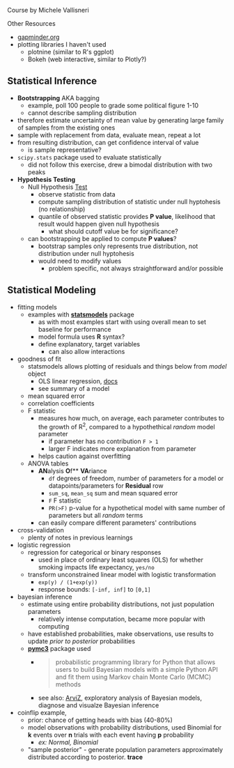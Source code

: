 Course by Michele Vallisneri

Other Resources
 - [gapminder.org](https://www.gapminder.org/)
 - plotting libraries I haven't used
   - plotnine (similar to R's ggplot)
   - Bokeh (web interactive, similar to Plotly?)


## Statistical Inference

 - **Bootstrapping** AKA bagging
   - example, poll 100 people to grade some political figure 1-10
   - cannot describe sampling distribution
 -  therefore estimate uncertainty of mean value by generating large family of samples from the existing ones
   - sample with replacement from data, evaluate mean, repeat a lot
   - from resulting distribution, can get confidence interval of value
     - is sample representative?
   - `scipy.stats` package used to evaluate statistically
     - did not follow this exercise, drew a bimodal distribution with two peaks
 - **Hypothesis Testing**
   - Null Hypothesis [Test](https://en.wikipedia.org/wiki/Null_hypothesis)
     - observe statistic from data
	 - compute sampling distribution of statistic under null hyptohesis (no relationship)
	 - quantile of observed statistic provides **P value**, likelihood that result would happen given null hypothesis
	   - what should cutoff value be for significance?
   - can bootstrapping be applied to compute **P values**?
     - bootstrap samples only represents true distribution, not distribution under null hyptohesis
	 - would need to modify values
	   - problem specific, not always straightforward and/or possible

## Statistical Modeling

 - fitting models
   - examples with  **[statsmodels](https://www.statsmodels.org/stable/index.html)** package
     - as with most examples start with using overall mean to set baseline for performance
	 - model formula uses **R** syntax?
	 - define explanatory, target variables
	   - can also allow interactions
 - goodness of fit
   - statsmodels allows plotting of residuals and things below from *model* object
     - OLS linear regression, [docs](https://www.statsmodels.org/stable/examples/notebooks/generated/ols.html#Ordinary-Least-Squares)
     - see summary of a model
   - mean squared error
   - correlation coefficients
   - F statistic
     - measures how much, on average, each parameter contributes to the growth of R<sup>2</sup>, compared to a hypothethical *random* model parameter
	   - if parameter has no contribution `F > 1`
	   - larger F indicates more explanation from parameter
	 - helps caution against overfitting
   - ANOVA tables
     - **AN**alysis **O**f** **VA**riance
	   - `df` degrees of freedom, number of parameters for a model or datapoints/parameters for **Residual** row
	   - `sum_sq`, `mean_sq` sum and mean squared error
	   - `F` F statistic
	   - `PR(>F)` p-value for a hypothetical model with same number of parameters but all *random* terms
	 - can easily compare different parameters' contributions
 - cross-validation
   - plenty of notes in previous learnings
 - logistic regression
   - regression for categorical or binary responses
     - used in place of ordinary least squares (OLS) for whether smoking impacts life expectancy, `yes/no`
   - transform unconstrained linear model with logistic transformation
     - `exp(y) / (1+exp(y))`
     - response bounds: `[-inf, inf]` to `[0,1]` 
 - bayesian inference
   - estimate using entire probability distributions, not just population parameters
     - relatively intense computation, became more popular with computing
   - have established probabilities, make observations, use results to update *prior to posterior* probabilities
   - **[pymc3](https://www.pymc.io/welcome.html)** package used 
     - > probabilistic programming library for Python that allows users to build Bayesian models with a simple Python API and fit them using Markov chain Monte Carlo (MCMC) methods
	 - see also: [ArviZ](https://python.arviz.org/en/latest/index.html), exploratory analysis of Bayesian models, diagnose and visualze Bayesian inference
  - coinflip example, 
    - prior: chance of getting heads with bias (40-80%) 
    - model observations with probability distributions, used Binomial for **k** events over **n** trials with each event having **p** probability
	  - *ex: Normal, Binomial*
	- "sample posterior" - generate population parameters approximately distributed according to posterior. **trace**  
